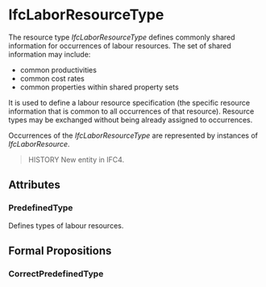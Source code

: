 # IfcLaborResourceType

The resource type _IfcLaborResourceType_ defines commonly shared information for occurrences of labour resources. The set of shared information may include:

* common productivities
* common cost rates
* common properties within shared property sets
<!-- end of definition -->
It is used to define a labour resource specification (the specific resource information that is common to all occurrences of that resource). Resource types may be exchanged without being already assigned to occurrences.

Occurrences of the _IfcLaborResourceType_ are represented by instances of _IfcLaborResource_.

> HISTORY New entity in IFC4.

## Attributes

### PredefinedType
Defines types of labour resources.

## Formal Propositions

### CorrectPredefinedType


